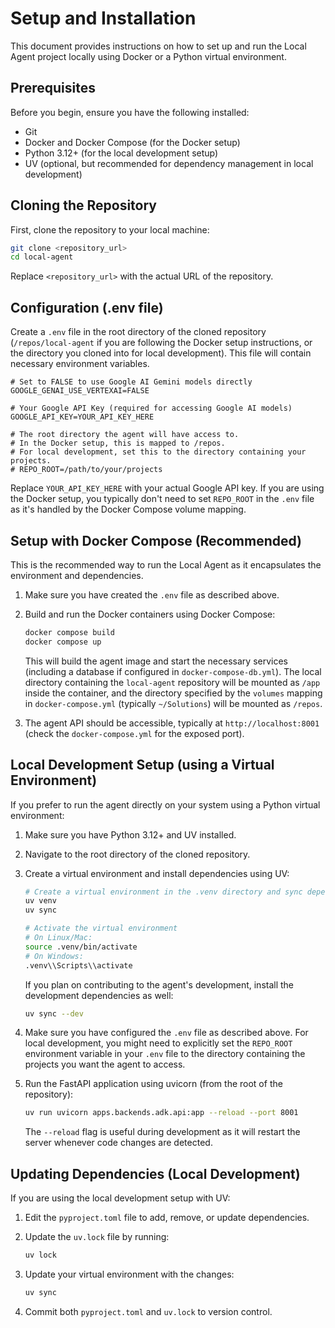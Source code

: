 # Setup and Installation

This document provides instructions on how to set up and run the Local Agent project locally using Docker or a Python virtual environment.

## Prerequisites

Before you begin, ensure you have the following installed:

*   Git
*   Docker and Docker Compose (for the Docker setup)
*   Python 3.12+ (for the local development setup)
*   UV (optional, but recommended for dependency management in local development)

## Cloning the Repository

First, clone the repository to your local machine:

```bash
git clone <repository_url>
cd local-agent
```

Replace `<repository_url>` with the actual URL of the repository.

## Configuration (.env file)

Create a `.env` file in the root directory of the cloned repository (`/repos/local-agent` if you are following the Docker setup instructions, or the directory you cloned into for local development). This file will contain necessary environment variables.

```
# Set to FALSE to use Google AI Gemini models directly
GOOGLE_GENAI_USE_VERTEXAI=FALSE

# Your Google API Key (required for accessing Google AI models)
GOOGLE_API_KEY=YOUR_API_KEY_HERE

# The root directory the agent will have access to. 
# In the Docker setup, this is mapped to /repos.
# For local development, set this to the directory containing your projects.
# REPO_ROOT=/path/to/your/projects
```

Replace `YOUR_API_KEY_HERE` with your actual Google API key. If you are using the Docker setup, you typically don't need to set `REPO_ROOT` in the `.env` file as it's handled by the Docker Compose volume mapping.

## Setup with Docker Compose (Recommended)

This is the recommended way to run the Local Agent as it encapsulates the environment and dependencies.

1.  Make sure you have created the `.env` file as described above.
2.  Build and run the Docker containers using Docker Compose:

    ```bash
    docker compose build
    docker compose up
    ```

    This will build the agent image and start the necessary services (including a database if configured in `docker-compose-db.yml`). The local directory containing the `local-agent` repository will be mounted as `/app` inside the container, and the directory specified by the `volumes` mapping in `docker-compose.yml` (typically `~/Solutions`) will be mounted as `/repos`.

3.  The agent API should be accessible, typically at `http://localhost:8001` (check the `docker-compose.yml` for the exposed port).

## Local Development Setup (using a Virtual Environment)

If you prefer to run the agent directly on your system using a Python virtual environment:

1.  Make sure you have Python 3.12+ and UV installed.
2.  Navigate to the root directory of the cloned repository.
3.  Create a virtual environment and install dependencies using UV:

    ```bash
    # Create a virtual environment in the .venv directory and sync dependencies from pyproject.toml and uv.lock
    uv venv
    uv sync
    
    # Activate the virtual environment
    # On Linux/Mac:
    source .venv/bin/activate
    # On Windows:
    .venv\\Scripts\\activate
    ```

    If you plan on contributing to the agent's development, install the development dependencies as well:

    ```bash
    uv sync --dev
    ```

4.  Make sure you have configured the `.env` file as described above. For local development, you might need to explicitly set the `REPO_ROOT` environment variable in your `.env` file to the directory containing the projects you want the agent to access.

5.  Run the FastAPI application using uvicorn (from the root of the repository):

    ```bash
    uv run uvicorn apps.backends.adk.api:app --reload --port 8001
    ```

    The `--reload` flag is useful during development as it will restart the server whenever code changes are detected.

## Updating Dependencies (Local Development)

If you are using the local development setup with UV:

1.  Edit the `pyproject.toml` file to add, remove, or update dependencies.
2.  Update the `uv.lock` file by running:

    ```bash
    uv lock
    ```

3.  Update your virtual environment with the changes:

    ```bash
    uv sync
    ```

4.  Commit both `pyproject.toml` and `uv.lock` to version control.
